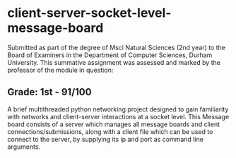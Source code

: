 # client-server-socket-level-message-board
Submitted as part of the degree of Msci Natural Sciences (2nd year) to the Board of Examiners in the Department of Computer Sciences, Durham University. 
This summative assignment was assessed and marked by the professor of the module in question:
## Grade: 1st - 91/100

A brief multithreaded python networking project designed to gain familiarity with networks and client-server interactions at a socket level. This Message board consists of a server which manages all message boards and client connections/submissions, along with a client file which can be used to connect to the server, by supplying its ip and port as command line arguments.

